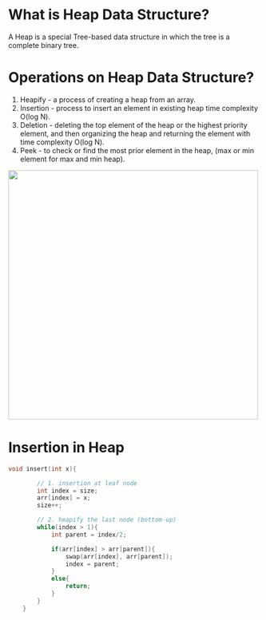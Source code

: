 
# What is Heap Data Structure?
A Heap is a special Tree-based data structure in which the tree is a complete binary tree.


# Operations on Heap Data Structure?

1. Heapify - a process of creating a heap from an array.
2. Insertion - process to insert an element in existing heap time complexity O(log N).
3. Deletion - deleting the top element of the heap or the highest priority element, and then organizing the heap and returning the element with time complexity O(log N).
4. Peek - to check or find the most prior element in the heap, (max or min element for max and min heap).

<img src="https://media.geeksforgeeks.org/wp-content/cdn-uploads/20221220165711/MinHeapAndMaxHeap1.png" width="500">


# Insertion in Heap

``` cpp
void insert(int x){

        // 1. insertion at leaf node
        int index = size;
        arr[index] = x;
        size++;

        // 2. heapify the last node (bottom-up)
        while(index > 1){
            int parent = index/2;

            if(arr[index] > arr[parent]){
                swap(arr[index], arr[parent]);
                index = parent;
            }
            else{
                return;
            }
        }
    }
```

